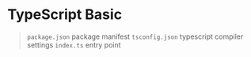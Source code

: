 # TypeScript Basic

> `package.json` package manifest
> `tsconfig.json` typescript compiler settings
> `index.ts` entry point
